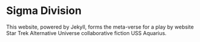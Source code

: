 Sigma Division
====

This website, powered by Jekyll, forms the meta-verse for a play by website Star Trek Alternative Universe collaborative fiction USS Aquarius.
